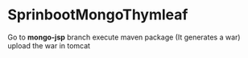 # SprinbootMongoThymleaf


Go to **mongo-jsp** branch
execute maven package (It generates a war)
upload the war in tomcat
